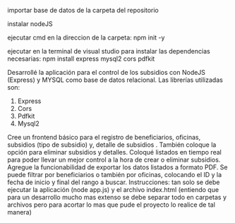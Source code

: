 importar base de datos de la carpeta del repositorio

instalar nodeJS

ejecutar cmd en la direccion de la carpeta: npm init -y

ejecutar en la terminal de visual studio para instalar las dependencias necesarias: npm install express mysql2 cors pdfkit

Desarrollé la aplicación para el control de los subsidios con NodeJS (Express)
y MYSQL como base de datos relacional. 
Las librerías utilizadas son: 
1. Express
2. Cors
3. Pdfkit
4. Mysql2
   
Cree un frontend básico para el registro de beneficiarios, oficinas, subsidios (tipo 
de subsidio) y, detalle de subsidios . También coloque la opción para eliminar 
subsidios y detalles.
Coloqué listados en tiempo real para poder llevar un mejor control a la hora de 
crear o eliminar subsidios.
Agregue la funcionabilidad de exportar los datos listados a formato PDF. Se 
puede filtrar por beneficiarios o también por oficinas, colocando el ID y la fecha 
de inicio y final del rango a buscar. 
Instrucciones: tan solo se debe ejecutar la aplicación (node app.js) y el archivo 
index.html (entiendo que para un desarrollo mucho mas extenso se debe 
separar todo en carpetas y archivos pero para acortar lo mas que pude el 
proyecto lo realice de tal manera)
